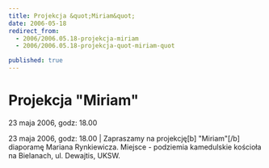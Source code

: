 ```yaml
---
title: Projekcja &quot;Miriam&quot;
date: 2006-05-18
redirect_from: 
  - 2006/2006.05.18-projekcja-miriam
  - 2006/2006.05.18-projekcja-quot-miriam-quot

published: true
---
```




# Projekcja &quot;Miriam&quot;

<time>23 maja 2006, godz: 18.00</time>

23 maja 2006, godz: 18.00 | Zapraszamy na projekcję[b] "Miriam"[/b] diaporamę Mariana Rynkiewicza. Miejsce - podziemia kamedulskie kościoła na Bielanach, ul. Dewajtis, UKSW.

<!--CONTENT FROM OLD SERVER (jos before 2013): 23 maja 2006, godz: 18.00 | Zapraszamy na projekcję[b] "Miriam"[/b] diaporamę Mariana Rynkiewicza. Miejsce - podziemia kamedulskie kościoła na Bielanach, ul. Dewajtis, UKSW.
-->

<!--{{json:{"created_date":"2006-05-18 23:47:31","publish_down":"0000-00-00 00:00:00","id":"358"}}}-->